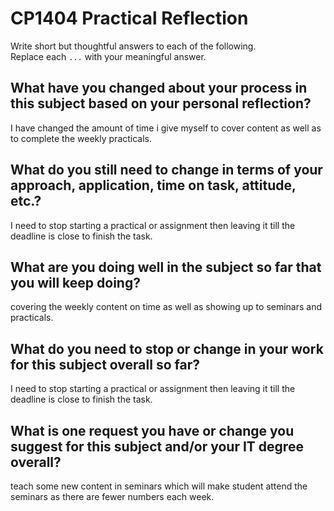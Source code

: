# CP1404 Practical Reflection

Write short but thoughtful answers to each of the following.  
Replace each `...` with your meaningful answer.

## What have you changed about your process in this subject based on your personal reflection?
I have changed the amount of time i give myself to cover content as well as to complete the weekly practicals.

## What do you still need to change in terms of your approach, application, time on task, attitude, etc.?
I need to stop starting a practical or assignment then leaving it till the deadline is close to finish the task.


## What are you doing well in the subject so far that you will keep doing?
covering the weekly content on time as well as showing up to seminars and practicals.


## What do you need to stop or change in your work for this subject overall so far?
I need to stop starting a practical or assignment then leaving it till the deadline is close to finish the task.


## What is one request you have or change you suggest for this subject and/or your IT degree overall?
teach some new content in seminars which will make student attend the seminars as there are fewer numbers each week.

